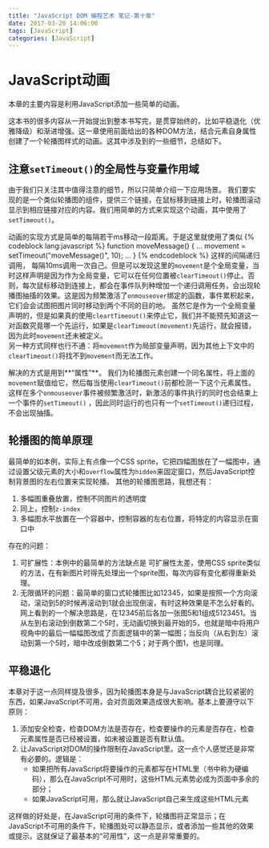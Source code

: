 ```yaml
---
title: "JavaScript DOM 编程艺术 笔记-第十章"
date: 2017-03-20 14:06:00
tags: [JavaScript]
categories: [JavaScript]
---
```

# JavaScript动画
本章的主要内容是利用JavaScript添加一些简单的动画。

这本书的很多内容从一开始提出到整本书写完，是贯穿始终的，比如平稳退化（优雅降级）和渐进增强。这一章使用前面给出的各种DOM方法，结合元素自身属性创建了一个轮播图样式的动画。这其中涉及到的一些细节，总结如下。
<!--more-->
## 注意`setTimeout()`的全局性与变量作用域
由于我们只关注其中值得注意的细节，所以只简单介绍一下应用场景。
我们要实现的是一个类似轮播图的组件，提供三个链接，在鼠标移到链接上时，轮播图滚动显示到相应链接对应的内容。我们用简单的方式来实现这个动画，其中使用了`setTimeout()`。

动画的实现方式是简单的每隔若干ms移动一段距离。于是这里就使用了类似
{% codeblock lang:javascript %}
function moveMessage() {
...
movement = setTimeout("moveMessage()", 10);
...
}
{% endcodeblock %}
这样的间隔递归调用， 每隔10ms调用一次自己。但是可以发现这里的`movement`是个全局变量，当时这样声明是因为作为全局变量，它可以在任何位置被`clearTimeout()`停止。否则，每次鼠标移动到连接上，都会在事件队列种增加一个递归调用任务，会出现轮播图抽搐的效果。这是因为频繁激活了`onmouseover`绑定的函数，事件累积起来，它们会会试图把图片同时移动到两个不同的目的地。
虽然它是作为一个全局变量声明的，但是如果真的使用`cleartTimeout()`来停止它，我们并不能预先知道这一对函数究竟哪一个先运行，如果是`clearTimeout(movement)`先运行，就会报错，因为此时`movement`还未被定义。   
另一种方式同样也行不通：将`movement`作为局部变量声明，因为其他上下文中的`clearTimeout()`将找不到`movement`而无法工作。

解决的方式是用到**“属性”**。
我们为轮播图元素创建一个同名属性，将上面的`movement`赋值给它，然后每当使用`clearTimeout()`前都检测一下这个元素属性。这样在多个`onmouseover`事件被频繁激活时，新激活的事件执行的同时也会结束上一个事件的`setTimeout()` ，因此同时运行的也只有一个`setTimeout()`递归过程，不会出现抽搐。

## 轮播图的简单原理
最简单的如本例，实际上有点像一个CSS sprite，它把四幅图放在了一幅图中，通过设置父级元素的大小和`overflow`属性为`hidden`来固定窗口，然后JavaScript控制背景图的左右位置来实现轮播。
其他的轮播图思路，我想还有：
1. 多幅图重叠放置，控制不同图片的透明度
2. 同上，控制`z-index`
3. 多幅图水平放置在一个容器中，控制容器的左右位置，将特定的内容显示在窗口中

存在的问题：
1. 可扩展性：本例中的最简单的方法缺点是 可扩展性太差，使用CSS sprite类似的方法，在有新图片时得先处理出一个sprite图，每次内容有变化都得重新处理。
2. 无限循环的问题：最简单的窗口式轮播图比如12345，如果是按照一个方向滚动，滚动到5的时候再滚动到1就会出现倒滚，有时这种效果是不怎么好看的。网上看到的一个解决思路是，在12345前后各加一张图5和1组成5123451。当从左到右滚动到倒数第二个5时，无动画切换到最开始的5，也就是暗中将用户视角中的最后一幅幅图改成了页面逻辑中的第一幅图；当反向（从右到左）滚动到第一个5时，暗中改成倒数第二个5；对于两个图1，也是同理。

## 平稳退化
本章对于这一点同样提及很多，因为轮播图本身是与JavaScript耦合比较紧密的东西，如果JavaScript不可用，会对页面效果造成很大影响。基本上要遵守以下原则：
1. 添加安全检查，检查DOM方法是否存在，检查要操作的元素是否存在，检查元素属性是否已经被设置，如未被设置是否有默认值。
2. 让JavaScript对DOM的操作限制在JavaScript里。这一点个人感觉还是非常有必要的。逻辑是：
    * 如果把所有JavaScript将要操作的元素都写在HTML里（书中称为硬编码），那么在JavaScript不可用时，这些HTML元素势必成为页面中多余的部分；
    * 如果JavaScript可用，那么就让JavaScript自己来生成这些HTML元素

这样做的好处是，在JavaScript可用的条件下，轮播图将正常显示；在JavaScript不可用的条件下，轮播图处可以静态显示，或者添加一些其他的效果或提示。这就保证了最基本的“可用性”，这一点是非常重要的。